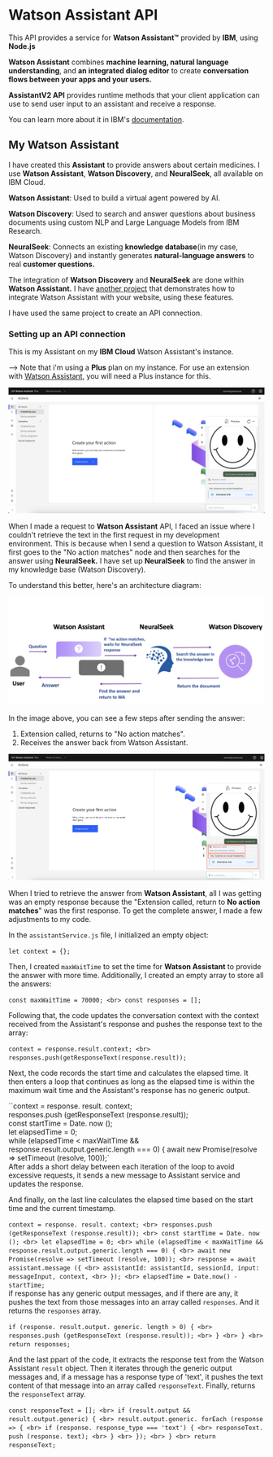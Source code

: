 # Watson Assistant API

This API provides a service for **Watson Assistant™️** provided by **IBM**, using **Node.js**

**Watson Assistant** combines **machine learning, natural language understanding**, and **an integrated dialog editor** to create **conversation flows between your apps and your users.**

**AssistantV2 API** provides runtime methods that your client application can use to send user input to an assistant and receive a response.

You can learn more about it in IBM's [documentation](https://cloud.ibm.com/apidocs/assistant-v2?code=node).

## My Watson Assistant

I have created this **Assistant** to provide answers about certain medicines. I use **Watson Assistant**, **Watson Discovery**, and **NeuralSeek**, all available on IBM Cloud.

**Watson Assistant**: Used to build a virtual agent powered by AI.

**Watson Discovery**: Used to search and answer questions about business documents using custom NLP and Large Language Models from IBM Research.

**NeuralSeek**: Connects an existing **knowledge database**(in my case, Watson Discovery) and instantly generates **natural-language answers** to real **customer questions.**

The integration of **Watson Discovery** and **NeuralSeek** are done within **Watson Assistant.** I have [another project](https://github.com/miucciaknows/Medicine-Assistant) that demonstrates how to integrate Watson Assistant with your website, using these features.

I have used the same project to create an API connection.

### Setting up an API connection

This is my Assistant on my **IBM Cloud** Watson Assistant's instance.

--> Note that i'm using a **Plus** plan on my instance. For use an extension with [Watson Assistant](https://cloud.ibm.com/docs/assistant?topic=assistant-index), you will need a Plus instance for this.

![Watson Assistant](./images/00.png)

When I made a request to **Watson Assistant** API, I faced an issue where I couldn't retrieve the text in the first request in my development environment. This is because when I send a question to Watson Assistant, it first goes to the "No action matches" node and then searches for the answer using **NeuralSeek.** I have set up **NeuralSeek** to find the answer in my knowledge base (Watson Discovery).

To understand this better, here's an architecture diagram:

![Architecture of my application](./images/02.png)

In the image above, you can see a few steps after sending the answer:

1. Extension called, returns to "No action matches".
2. Receives the answer back from Watson Assistant.

![Receiving the answer from WA](./images/01.png)

When I tried to retrieve the answer from **Watson Assistant**, all I was getting was an empty response because the "Extension called, return to **No action matches**" was the first response. To get the complete answer, I made a few adjustments to my code.

In the `assistantService.js` file, I initialized an empty object:

`let context = {};`

Then, I created `maxWaitTime` to set the time for **Watson Assistant** to provide the answer with more time. Additionally, I created an empty array to store all the answers:

`const maxWaitTime = 70000;
<br>
const responses = [];`

Following that, the code updates the conversation context with the context received from the Assistant's response and pushes the response text to the array:

`context = response.result.context;
<br>
responses.push(getResponseText(response.result));`

Next, the code records the start time and calculates the elapsed time. It then enters a loop that continues as long as the elapsed time is within the maximum wait time and the Assistant's response has no generic output.

``context = response. result. context;
<br>
responses.push (getResponseText (response.result));
<br>
const startTime = Date. now ();
<br>
let elapsedTime = 0;
<br>
while (elapsedTime < maxWaitTime && response.result.output.generic.length === 0) {
    await new Promise(resolve => setTimeout (resolve, 100));`
<br>
After adds a short delay between each iteration of the loop to avoid excessive requests, it sends a new message to Assistant service and updates the response.

And finally, on the last line calculates the elapsed time based on the start time and the current timestamp.

`context = response. result. context;
<br>
responses.push (getResponseText (response.result));
<br>
const startTime = Date. now ();
<br>
let elapsedTime = 0;
<br>
while (elapsedTime < maxWaitTime && response.result.output.generic.length === 0) {
<br>
    await new Promise(resolve => setTimeout (resolve, 100));
<br>
    response = await assistant.message ({
<br>
    assistantId: assistantId, sessionId, input: messageInput, context,
    <br>
});
<br>
elapsedTime = Date.now() - startTime;`
<br>
if response has any generic output messages, and if there are any, it pushes the text from those messages into an array called `responses`. And it returns the `responses` array.

`if (response. result.output. generic. length > 0) {
<br>
    responses.push (getResponseText (response.result));
<br>
}
<br>
}
<br>
    return responses;`

And the last ppart of the code, it extracts the response text from the Watson Assistant `result` object. Then it iterates through the generic output messages and, if a message has a response type of 'text', it pushes the text content of that message into an array called `responseText`. Finally, returns the `responseText` array.

`const responseText = [];
<br>
if (result.output && result.output.generic) {
<br>
    result.output.generic. forEach (response => {
<br>
    if (response. response_type === 'text') {
<br>
    responseText. push (response. text);
<br>
}
<br>
});
<br>
}
<br>
    return responseText;`
<br>
